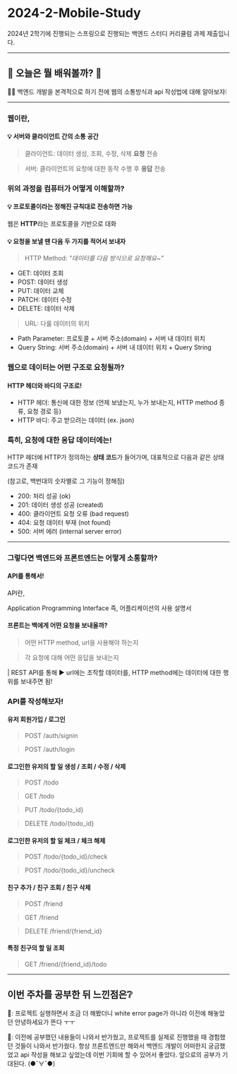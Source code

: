 # 2024-2-Mobile-Study

2024년 2학기에 진행되는 스프링으로 진행되는 백엔드 스터디 커리큘럼 과제 제출입니다.

---

## 🎈 오늘은 뭘 배워볼까? 🎈

👩‍🏫 백엔드 개발을 본격적으로 하기 전에 웹의 소통방식과 api 작성법에 대해 알아보자❕

---

### 웹이란,

#### 💡 서버와 클라이언트 간의 소통 공간

> 클라이언트: 데이터 생성, 조회, 수정, 삭제 **요청** 전송

> 서버: 클라이언트의 요청에 대한 동작 수행 후 **응답** 전송

### 위의 과정을 컴퓨터가 어떻게 이해할까?

#### 💡 프로토콜이라는 정해진 규칙대로 전송하면 가능

웹은 **HTTP**라는 프로토콜을 기반으로 대화

#### 💡 요청을 보낼 땐 다음 두 가지를 적어서 보내자

> HTTP Method: _"데이터를 다음 방식으로 요청해요~"_

- GET: 데이터 조회
- POST: 데이터 생성
- PUT: 데이터 교체
- PATCH: 데이터 수정
- DELETE: 데이터 삭제

> URL: 다룰 데이터의 위치

- Path Parameter: 프로토콜 + 서버 주소(domain) + 서버 내 데이터 위치
- Query String: 서버 주소(domain) + 서버 내 데이터 위치 + Query String

### 웹으로 데이터는 어떤 구조로 요청될까?

#### HTTP 헤더와 바디의 구조로!

- HTTP 헤더: 통신에 대한 정보 (언제 보냈는지, 누가 보내는지, HTTP method 종류, 요청 경로 등)
- HTTP 바디: 주고 받으려는 데이터 (ex. json)

### 특히, 요청에 대한 응답 데이터에는!

HTTP 헤더에 HTTP가 정의하는 **상태 코드**가 들어가며,
대표적으로 다음과 같은 상태 코드가 존재

(참고로, 백번대의 숫자별로 그 기능이 정해짐)

- 200: 처리 성공 (ok)
- 201: 데이터 생성 성공 (created)
- 400: 클라이언트 요청 오류 (bad request)
- 404: 요청 데이터 부재 (not found)
- 500: 서버 에러 (internal server error)

---

### 그렇다면 백엔드와 프론트엔드는 어떻게 소통할까?

#### API를 통해서!

API란,

Application Programming Interface 즉, 어플리케이션의 사용 설명서

#### 프론트는 백에게 어떤 요청을 보내올까?

> 어떤 HTTP method, url을 사용해야 하는지

> 각 요청에 대해 어떤 응답을 보내는지

| REST API를 통해 ▶ url에는 조작할 데이터를, HTTP method에는 데이터에 대한 행위를 보내주면 됨!

### API를 작성해보자!

#### 유저 회원가입 / 로그인

> POST /auth/signin

> POST /auth/login

#### 로그인한 유저의 할 일 생성 / 조회 / 수정 / 삭제

> POST /todo

> GET /todo

> PUT /todo/{todo_id}

> DELETE /todo/{todo_id}

#### 로그인한 유저의 할 일 체크 / 체크 해제

> POST /todo/{todo_id}/check

> POST /todo/{todo_id}/uncheck

#### 친구 추가 / 친구 조회 / 친구 삭제

> POST /friend

> GET /friend

> DELETE /friend/{friend_id}

#### 특정 친구의 할 일 조회

> GET /friend/{friend_id}/todo

---

## 이번 주차를 공부한 뒤 느낀점은❔

🧸: 프로젝트 실행하면서 조금 더 해봤더니 white error page가 아니라 이전에 해놓았던 안녕하세요가 뜬다 ㅜㅜ

🧸: 이전에 공부했던 내용들이 나와서 반가웠고, 프로젝트를 실제로 진행했을 때 경험했던 것들이 나와서 반가웠다. 항상 프론트엔드만 해와서 백엔드 개발이 어떠한지 궁금했었고 api 작성을 해보고 싶었는데 이번 기회에 할 수 있어서 좋았다. 앞으로의 공부가 기대된다. (●ˇ∀ˇ●)
